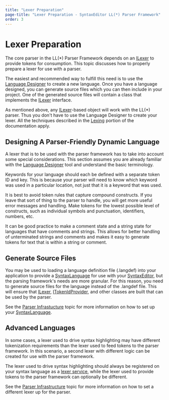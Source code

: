 ```yaml
---
title: "Lexer Preparation"
page-title: "Lexer Preparation - SyntaxEditor LL(*) Parser Framework"
order: 3
---
```

# Lexer Preparation

The core parser in the LL(*) Parser Framework depends on an [ILexer](xref:ActiproSoftware.Text.Lexing.ILexer) to provide tokens for consumption.  This topic discusses how to properly prepare a lexer for use with a parser.

The easiest and recommended way to fulfill this need is to use the [Language Designer](../language-designer-tool/index.md) to create a new language.  Once you have a language designed, you can generate source files which you can then include in your project.  One of the generated source files will contain a class that implements the [ILexer](xref:ActiproSoftware.Text.Lexing.ILexer) interface.

As mentioned above, any [ILexer](xref:ActiproSoftware.Text.Lexing.ILexer)-based object will work with the LL(*) parser.  Thus you don't have to use the Language Designer to create your lexer.  All the techniques described in the [Lexing](../text-parsing/lexing/index.md) portion of the documentation apply.

## Designing A Parser-Friendly Dynamic Language

A lexer that is to be used with the parser framework has to take into account some special considerations.  This section assumes you are already familiar with the [Language Designer](../language-designer-tool/index.md) tool and understand the basic terminology.

Keywords for your language should each be defined with a separate token ID and key.  This is because your parser will need to know which keyword was used in a particular location, not just that it is a keyword that was used.

It is best to avoid token rules that capture compound constructs.  If you leave that sort of thing to the parser to handle, you will get more useful error messages and handling.  Make tokens for the lowest possible level of constructs, such as individual symbols and punctuation, identifiers, numbers, etc.

It can be good practice to make a comment state and a string state for languages that have comments and strings.  This allows for better handling of unterminated strings and comments and makes it easy to generate tokens for text that is within a string or comment.

## Generate Source Files

You may be used to loading a language definition file (.langdef) into your application to provide a [SyntaxLanguage](xref:ActiproSoftware.Text.Implementation.SyntaxLanguage) for use with your [SyntaxEditor](xref:ActiproSoftware.Windows.Controls.SyntaxEditor.SyntaxEditor), but the parsing framework's needs are more granular.  For this reason, you need to generate source files for the language instead of the .langdef file.  This will ensure that [ILexer](xref:ActiproSoftware.Text.Lexing.ILexer), [ITokenIdProvider](xref:ActiproSoftware.Text.Lexing.ITokenIdProvider), and other classes are built that can be used by the parser.

See the [Parser Infrastucture](parser-infrastructure.md) topic for more information on how to set up your [SyntaxLanguage](xref:ActiproSoftware.Text.Implementation.SyntaxLanguage).

## Advanced Languages

In some cases, a lexer used to drive syntax highlighting may have different tokenization requirements than the lexer used to feed tokens to the parser framework.  In this scenario, a second lexer with different logic can be created for use with the parser framework.

The lexer used to drive syntax highlighting should always be registered on your syntax language as a [lexer service](../language-creation/feature-services/lexer.md), while the lexer used to provide tokens to the parser framework can optionally be different.

See the [Parser Infrastructure](parser-infrastructure.md) topic for more information on how to set a different lexer up for the parser.
